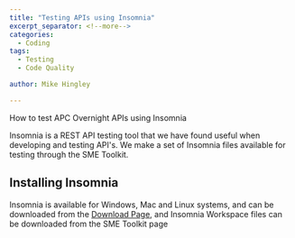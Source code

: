 ```yaml
---
title: "Testing APIs using Insomnia"
excerpt_separator: <!--more-->
categories:
  - Coding
tags:
  - Testing
  - Code Quality

author: Mike Hingley

---
```

How to test APC Overnight APIs using Insomnia 
<!--more-->
Insomnia is a REST API testing tool that we have found useful when developing and testing API's.  We make a set of Insomnia files available for testing through the SME Toolkit.

## Installing Insomnia
Insomnia is available for Windows, Mac and Linux systems, and can be downloaded from the [Download Page](https://insomnia.rest/download/core/?), and Insomnia Workspace files can be downloaded from the SME Toolkit page



